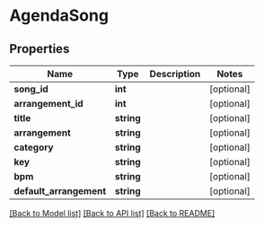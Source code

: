 # AgendaSong

## Properties
Name | Type | Description | Notes
------------ | ------------- | ------------- | -------------
**song_id** | **int** |  | [optional] 
**arrangement_id** | **int** |  | [optional] 
**title** | **string** |  | [optional] 
**arrangement** | **string** |  | [optional] 
**category** | **string** |  | [optional] 
**key** | **string** |  | [optional] 
**bpm** | **string** |  | [optional] 
**default_arrangement** | **string** |  | [optional] 

[[Back to Model list]](../../README.md#documentation-for-models) [[Back to API list]](../../README.md#documentation-for-api-endpoints) [[Back to README]](../../README.md)

